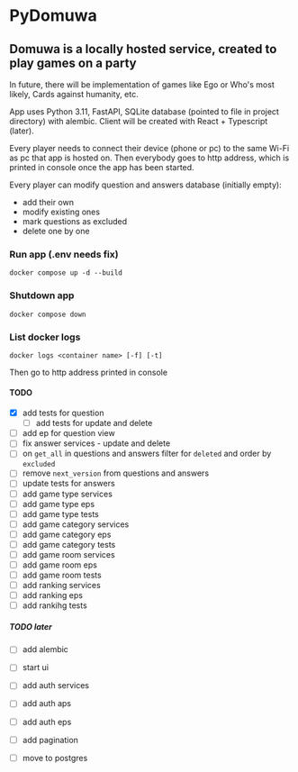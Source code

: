 # PyDomuwa

## Domuwa is a locally hosted service, created to play games on a party

In future, there will be implementation of games like Ego or Who's most likely,
Cards against humanity, etc.

App uses Python 3.11, FastAPI, SQLite database (pointed to file in project directory)
with alembic. Client will be created with React + Typescript (later).

Every player needs to connect their device (phone or pc) to the same Wi-Fi
as pc that app is hosted on. Then everybody goes to http address,
which is printed in console once the app has been started.

Every player can modify question and answers database (initially empty):

- add their own
- modify existing ones
- mark questions as excluded
- delete one by one

### Run app (.env needs fix)

```console
docker compose up -d --build
```

### Shutdown app

```console
docker compose down
```

### List docker logs

```console
docker logs <container name> [-f] [-t]
```

Then go to http address printed in console

#### TODO

- [x] add tests for question
    - [ ] add tests for update and delete
- [ ] add ep for question view
- [ ] fix answer services - update and delete
- [ ] on `get_all` in questions and answers filter for `deleted` and order by `excluded`
- [ ] remove `next_version` from questions and answers
- [ ] update tests for answers
- [ ] add game type services
- [ ] add game type eps
- [ ] add game type tests
- [ ] add game category services
- [ ] add game category eps
- [ ] add game category tests
- [ ] add game room services
- [ ] add game room eps
- [ ] add game room tests
- [ ] add ranking services
- [ ] add ranking eps
- [ ] add rankihg tests

##### TODO later

- [ ] add alembic
- [ ] start ui
- [ ] add auth services
- [ ] add auth aps
- [ ] add auth eps
- [ ] add pagination
- [ ] move to postgres


